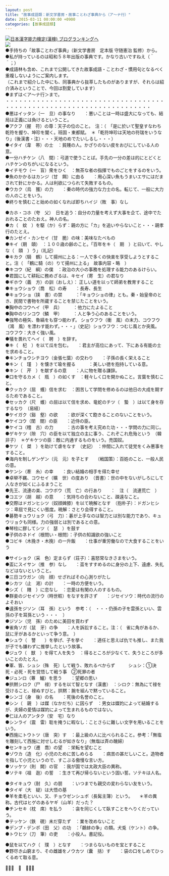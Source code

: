 ```yaml
---
layout: post
title: "故事成語類：新文学書房・故事ことわざ事典から（ア～ナ行）"
date: 2015-03-11 00:00:00 +0900
categories: [故事成語類]
---
```


[![](/syuusyuu9701/assets/images/故事成語類：新文学書房・故事ことわざ事典から（ア～ナ行）-br_c_3028_1.gif)](http://blog.with2.net/link.php?1659096:3028 "日本漢字能力検定(漢検) ブログランキングへ")[日本漢字能力検定(漢検) ブログランキングへ](http://blog.with2.net/link.php?1659096:3028)  
![](/syuusyuu9701/assets/images/故事成語類：新文学書房・故事ことわざ事典から（ア～ナ行）-a52766628c9e5a911eef487de76606b1.jpg)  
●手持ちの「故事ことわざ事典」（新文学書房　定本版 守随憲治 監修）から。  
●私が持っているのは昭和５８年出版の事典です。かなり古いですねえ（＾＾；）  
●成語林も含め、これまで公開してきた故事成語・ことわざ・慣用句となるべく重複しないようにご案内します。  
（これまで紹介した中にも、同事典から抜萃したものがありますが、それらは紹介済みということで、今回は割愛しています）  
●まずは＜ア～ナ行＞まで。  
・・・・・・・・・・・・・・・・・・・・・・・・・・・・・・・・・・・・・・・・・・・・・・・・・・・・・・・・・・・・・・・・・・・・・  
●悪はイッタン（一　旦）の事なり　　：悪いことは一時は盛大になっても、結局は正義には負けるということ。  
●アクフ（握　符）の尊：天子の位のこと。　注：（　「是に於いて聖皇すなわち乾符を握り、坤珍を闡く。班固・東都賦。　＊「乾符坤珍は天地の符瑞をいうなり」（後漢書・注）・・・天地のめでたいしるし・・・）  
●イタイ（韋　帯）の士　：貧賤の人。かざりのない皮をおびにしている人の意。  
●一分ハチケン（八　間）：弓道で使うことば。手先の一分の差は的にとどくとハチケンのちがいになるという。  
●イチモウ（一　盲）衆をひく　：無茶な者の指揮でものごとをするのをいう。  
●魚のかかるはカンジ（甘　餌）に由る　　：用心深い魚もうまいエサにはだまされて針にかかる。人は利欲につられて失敗するもの。  
●ウカク（烏　獲）の力　　：秦の時代の強力な力士の名。転じて、一般に大力の人のことをいう。  
●終りを慎むこと始めの如くなれば即ちハイジ（敗　事）なし  
  
●カホ・コホ（夸　父）　日を追う：自分の力量を考えず大事を企て、途中でたおれることのたおえ。神人の名。  
●カ（　蚊　）を駆（か）らず：親の方に「カ」を追いやらないこと・・・親孝行のたとえ。  
●カンゼイ・カンセイ（甘　脆）の味：美味なたべもの  
●キイ（期　頤）　：１００歳の齢のこと。「百年をキ（　期　）と曰いて、やしな（　頤　）う」（礼記）  
●キカク（騎　鶴）して揚州に上る：一人で多くの快楽を享受しようとすること。注（　「鶴に騎（の）りて揚州に上る」　故事内容・略　）  
●キコウ（紀　綱）の僕　：政治の大小の事務を処理する能力のあるけらい。  
●君国にして耕耘に務めざるは、キセイ（寄　生）の君なり  
●ギホウ（義　方）の訓（おしえ）： 正しい道を以って師弟を教育すること  
●キョウショウ（喬　松）の寿　　：長寿、長生  
●キョウショ（挟　書）の禁　　　：「キョウショの律」とも。秦・始皇帝のとき、民間で書物を所蔵することを禁じたことをいう。  
●胸中のコウヘイ（甲　兵）　　　：他力にたよること  
●胸中のリンコウ（鱗　甲）　　　：人と争う心のあることをいう。  
●強弩の極矢、魯縞をも穿つ能わず。 ショウフウ（衝　風）の末力、コウフウ（鴻　風）を漂わす能わず。・・・」（史記）ショウフウ：つむじ風とか突風。 コウフウ：大きく強い風。  
●犠を畏れてヘイ（　聘　）を辞す。  
●キ（　杞　）を以て瓜を包む。　　：君主が高位にあって、下にある有能の士を求めること。  
●キンチョウシチヨウ（金張七葉）の交わり　　：子孫の長く栄えること  
●キン（　瑾　）を懐きて瑜を握る　　　：美しい徳を抱持している意。  
●キン（　芹　）を献ずるの意　　：人に物を贈る謙辞。  
●口を守るカメ（　瓶　）の如くす　：軽々しく口を開かぬこと。言葉を慎むこと。  
●クッカク（屈　蠖）信を求む　：困苦して学問を修めるのは他日の大成を期するためであること。  
●セッカク（尺　蠖）の屈は以て信を求め、竜蛇のチツ（　蟄　）は以て身を存するなり　（易経）  
●ケイガク（谿　壑）の欲　　：欲が深くて飽きることのないことをいう。  
●ケイコウ（閨　閤）の臣　　：近侍の臣。  
●ケイコ（稽　古）の力　　　：古の事を考え究めた功・・・学問の力に同じ。  
●ゲキケツ（隙　穴）の臣を以て独立の主に事う、これぞこれ危殆という　（韓非子）　＊ゲキケツの臣：敵に内通するものをいう。売国奴。  
●ケツ（　桀　）を助けて虐をなす　（史記）　：仲間に入れて徒党をくみ悪事をすること。  
●海内を制しゲンゲン（元　元）を子とす　　（戦国策）：百姓のこと、一般人民の意。  
●ケンシ（牽　糸）の幸　　：良い結婚の相手を得た幸せ  
●卓犖不羈、コウセイ（曠　世）の度あり　（晋書）：世の中をないがしろにして人なきが如くにふるまうこと  
●先王、流連の楽、コウボウ（荒　亡）の行あり　　：　注（　流連荒亡　）  
●コエツ（胡　越）の意　　：気持ちの合わないこと、疎遠なこと。  
●交際はドガンヒシツ（奴顔婢膝）を以て暁解となす　（抱朴子）：ドガンヒシツ：卑屈で見にくい態度。暁解：さとり会得すること。  
●碁勢キュウリョク（弓　力）：碁が上手なのは智力とは別な能力であり、キュウリョクも同様。力の強弱とは別であるとの意。  
●琴柱に膠してシツ（　瑟　）を鼓す　  
●子供のネドイ（根問い・根問）：子供の知識欲の強いこと  
●コビキ（木挽き・木挽）の一升飯　　：仕事が重労働なので大食することをいう  
  
●サイショク（采　色）定まらず（荘子）：喜怒常なきさまをいう。  
●盃にスイサン（推　参）なし　　：盃をすすめるのに身分の上下、遠慮、失礼などはないということ。  
●三日コウガン（向　顔）せざればその心測りがたし  
●シカツ（止　渇）の計　　：一時の方便をいう。  
●シズ（　賤　）に恋なし　：恋愛は有閑の人のするもの。  
●群妾のジセイソウ（時世粧）をなすを許さず　　：ジセイソウ：時代の流行のよそおい  
●遠孫をジソン（耳　孫）という　参考：（　・・・仍孫の子を雲孫といい、雲孫の子を耳孫という・・・　）  
●ジソン（児　孫）のために美田を買わず  
●雀角ソガ（鼠　牙）の争　　：人を訴訟すること。注：（　雀に角があるか、鼠に牙があるかといって争う意。　）  
●シュウ（　讐　　）を挙げ、子を挙ぐ　　：適任と思えば仇でも推し、また我が子でも嫌わずに推挙したという故事。  
●ジュウ（　獣　）を得て人を失う　：得るところが少なくて、失うところが多いことのたとえ。  
●軍、皆、シュシ（殊　死）して戦う、敗れるべからず　　　シュシ：①決死・必死・死を覚悟して戦う事　②死罪の者  
●ジュンロ（蓴　鱸）を思う　　：望郷の思い  
●拱黙シロク（尸　禄）するを以て智となす（漢書）　：シロク：無為にて禄を受けること、禄ぬすびと。拱黙：腕を組んで黙っていること。  
●シンゴ（身　後）の名　　：死後の名誉のこと。  
●シン（　親　）は媒（なかだち）に因らず　：男女は媒妁によって結婚するが、夫婦の愛情は媒妁によって生まれるものではない。  
●仁は人のアンタク（安　宅）なり  
●シンライ（震　雷）聡を掩うに暇なし：ことさらに難しい文字を用いることをいう。  
●西施にトウトツ（唐　突）す　：最上級の人に比べられること。参考：「無塩を雕刻して西施に対せしむるが如きなり」（無塩は斉の醜婦）  
●センキョウ（遷　喬）の望　：栄転を望むこと  
●ゾウカ（造　化）小児のために苦しめらる　　：病苦の甚だしいこと。造物者を指して小児というので、すこぶる傲慢な言い方。  
●ソッケツ（則　闕）の官　：我が国では太政大臣の異称。  
●ソテキ（祖　逖）の誓　：生きて再び帰らないという固い誓。ソテキは人名。  
  
●タイキュウ（耐　久）の朋　　：いつまでも親交の変わらない友をいう。  
●タイギ（大　疑）は大悟の基  
●羊を柔毛といい、又、チョウゼンシュボ（長髯主簿）という。　　＊羊の異称。古代はヒゲのあるヤギ（山羊）だった？  
●チンセキ（枕　席）を払う　　：衾を同じくして臥すことをへりくだっていう。  
●テッケン（鉄　硯）未だ穿たず　：業を改めないこと  
●デンプ・デンポ（田　父）の功　：「鷸蚌の争」の類。犬兎（ケント）の争。  
●トウヒツ（刀　筆）の吏　　：小役人。書記役。  
  
●鼠を以てハク（　璞　）となす　　：つまらないものを宝とすること  
●野尽き山窮まり、その雌雄をノウカツ（囊　括）す　　：袋の口をしめてひっくるめて取る意。  
  
👋👋👋　🐑　👋👋👋  